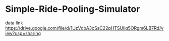 # Simple-Ride-Pooling-Simulator

data link
https://drive.google.com/file/d/1UzVdbA3cSsC22pHTSUliq5ORgm6LB7Rd/view?usp=sharing
